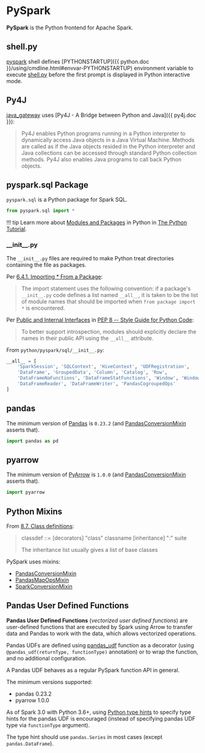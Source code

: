 # PySpark

**PySpark** is the Python frontend for Apache Spark.

## shell.py

[pyspark](pyspark.md) shell defines [PYTHONSTARTUP]({{ python.doc }}/using/cmdline.html#envvar-PYTHONSTARTUP) environment variable to execute [shell.py](shell.md) before the first prompt is displayed in Python interactive mode.

## Py4J

[java_gateway](pyspark/java_gateway.md) uses [Py4J - A Bridge between Python and Java]({{ py4j.doc }}):

> Py4J enables Python programs running in a Python interpreter to dynamically access Java objects in a Java Virtual Machine. Methods are called as if the Java objects resided in the Python interpreter and Java collections can be accessed through standard Python collection methods. Py4J also enables Java programs to call back Python objects.

## pyspark.sql Package

`pyspark.sql` is a Python package for Spark SQL.

```python
from pyspark.sql import *
```

!!! tip
    Learn more about [Modules and Packages](https://docs.python.org/3/tutorial/modules.html) in Python in [The Python Tutorial](https://docs.python.org/3/tutorial/index.html).

### \_\_init\__.py

The `__init__.py` files are required to make Python treat directories containing the file as packages.

Per [6.4.1. Importing * From a Package](https://docs.python.org/3/tutorial/modules.html#importing-from-a-package):

> The import statement uses the following convention: if a package's `__init__.py` code defines a list named `__all__`, it is taken to be the list of module names that should be imported when `from package import *` is encountered.

Per [Public and Internal Interfaces](https://www.python.org/dev/peps/pep-0008/#public-and-internal-interfaces) in [PEP 8 -- Style Guide for Python Code](https://www.python.org/dev/peps/pep-0008/):

> To better support introspection, modules should explicitly declare the names in their public API using the `__all__` attribute.

From `python/pyspark/sql/__init__.py`:

```python
__all__ = [
    'SparkSession', 'SQLContext', 'HiveContext', 'UDFRegistration',
    'DataFrame', 'GroupedData', 'Column', 'Catalog', 'Row',
    'DataFrameNaFunctions', 'DataFrameStatFunctions', 'Window', 'WindowSpec',
    'DataFrameReader', 'DataFrameWriter', 'PandasCogroupedOps'
]
```

## pandas

The minimum version of [Pandas](https://pandas.pydata.org/) is `0.23.2` (and [PandasConversionMixin](PandasConversionMixin.md) asserts that).

```python
import pandas as pd
```

## pyarrow

The minimum version of [PyArrow](https://pypi.org/project/pyarrow/) is `1.0.0` (and [PandasConversionMixin](PandasConversionMixin.md) asserts that).

```python
import pyarrow
```

## Python Mixins

From [8.7. Class definitions](https://docs.python.org/3/reference/compound_stmts.html#class-definitions):

> classdef    ::=  [decorators] "class" classname [inheritance] ":" suite
>
> The inheritance list usually gives a list of base classes

PySpark uses mixins:

* [PandasConversionMixin](PandasConversionMixin.md)
* [PandasMapOpsMixin](PandasMapOpsMixin.md)
* [SparkConversionMixin](SparkConversionMixin.md)

## Pandas User Defined Functions

**Pandas User Defined Functions** (_vectorized user defined functions_) are user-defined functions that are executed by Spark using Arrow to transfer data and Pandas to work with the data, which allows vectorized operations.

Pandas UDFs are defined using [pandas_udf](pyspark/sql/pandas/functions.md#pandas_udf) function as a decorator (using `@pandas_udf(returnType, functionType)` annotation) or to wrap the function, and no additional configuration.

A Pandas UDF behaves as a regular PySpark function API in general.

The minimum versions supported:

* pandas 0.23.2
* pyarrow 1.0.0

As of Spark 3.0 with Python 3.6+, using [Python type hints](https://www.python.org/dev/peps/pep-0484) to specify type hints for the pandas UDF is encouraged (instead of specifying pandas UDF type via `functionType` argument).

The type hint should use `pandas.Series` in most cases (except `pandas.DataFrame`).
